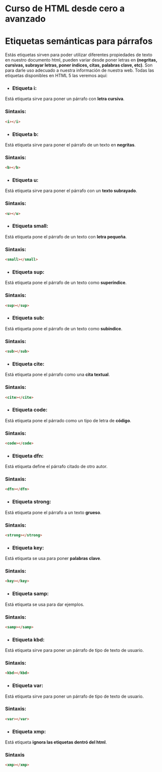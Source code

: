 # Curso de HTML desde cero a avanzado

# Etiquetas semánticas para párrafos
Estás etiquetas sirven para poder utilizar diferentes propiedades de texto en nuestro documento html, pueden variar desde poner letras en **(negritas, cursivas, subrayar letras, poner índices, citas, palabras clave, etc)**. Son para darle uso adecuado a nuestra información de nuestra web. Todas las etiquetas disponibles en HTML 5 las veremos aquí:

* ### Etiqueta  i:
Está etiqueta sirve para poner un párrafo con **letra cursiva**.

### Sintaxis:
```html
<i></i>
```

* ### Etiqueta b:
Está etiqueta sirve para poner el párrafo de un texto en **negritas**.

### Sintaxis:
```html
<b></b>
```

* ### Etiqueta u:
Está etiqueta sirve para poner el párrafo con un **texto subrayado**.

### Sintaxis:
```html
<u></u>
```

* ### Etiqueta small:
Está etiqueta pone el párrafo de un texto con **letra pequeña**.

### Sintaxis:
```html
<small></small>
```

* ### Etiqueta sup:
Está etiqueta pone el párrafo de un texto como **superíndice**.

### Sintaxis:
```html
<sup></sup>
```

* ### Etiqueta sub:
Está etiqueta pone el párrafo de un texto como **subíndice**.

### Sintaxis:
```html
<sub></sub>
```

* ### Etiqueta cite:
Está etiqueta pone el párrafo como una **cita textual**.

### Sintaxis:
```html
<cite></cite>
```

* ### Etiqueta code:
Está etiqueta pone el párrado como un tipo de letra de **código**.

### Sintaxis:
```html
<code></code>
```

* ### Etiqueta dfn:
Está etiqueta define el párrafo citado de otro autor.

### Sintaxis:
```html
<dfn></dfn>
```

* ### Etiqueta strong:
Está etiqueta pone el párrafo a un texto **grueso**.

### Sintaxis:
```html
<strong></strong>
```

* ### Etiqueta key:
Está etiqueta se usa para poner **palabras clave**.

### Sintaxis:
```html
<key></key>
```

* ### Etiqueta samp:
Está etiqueta se usa para dar ejemplos.

### Sintaxis:
```html
<samp></samp>
```

* ### Etiqueta kbd:
Está etiqueta sirve para poner un párrafo de tipo de texto de usuario.

### Sintaxis:
```html
<kbd></kbd>
```

* ### Etiqueta var:
Está etiqueta sirve para poner un párrafo de tipo de texto de usuario.

### Sintaxis:
```html
<var></var>
```

* ### Etiqueta xmp:
Está etiqueta **ignora las etiquetas dentró del html**.

### Sintaxis
```html
<xmp></xmp>
```